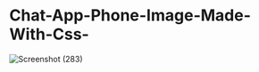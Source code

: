 # Chat-App-Phone-Image-Made-With-Css-
![Screenshot (283)](https://user-images.githubusercontent.com/110433564/201988520-44e31f0a-c5eb-41d5-b0f5-90abd646eff6.png)
